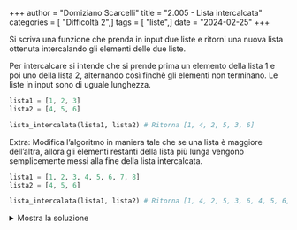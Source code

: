 +++
author = "Domiziano Scarcelli"
title = "2.005 - Lista intercalcata"
categories = [ "Difficoltà 2",]
tags = [ "liste",]
date = "2024-02-25"
+++

Si scriva una funzione che prenda in input due liste e ritorni una nuova lista ottenuta intercalando gli elementi delle due liste. 

Per intercalcare si intende che si prende prima un elemento della lista 1 e poi uno della lista 2, alternando così finchè gli elementi non terminano. Le liste in input sono di uguale lunghezza.

```python
lista1 = [1, 2, 3]
lista2 = [4, 5, 6]

lista_intercalata(lista1, lista2) # Ritorna [1, 4, 2, 5, 3, 6]
```

Extra: Modifica l’algoritmo in maniera tale che se una lista è maggiore dell’altra, allora gli elementi restanti della lista più lunga vengono semplicemente messi alla fine della lista intercalcata.

```python
lista1 = [1, 2, 3, 4, 5, 6, 7, 8]
lista2 = [4, 5, 6]

lista_intercalata(lista1, lista2) # Ritorna [1, 4, 2, 5, 3, 6, 4, 5, 6, 7, 8]
```

<details>
<summary>Mostra la soluzione</summary>

```python
#Soluzione: Alessio Lucciola
def lista_intercalata(list1, list2):
    final_list = []
    for i in range(min(len(list1), len(list2))):
        final_list.append(list1[i])
        final_list.append(list2[i])
    return final_list

def lista_intercalata_extra(list1, list2):
    final_list = lista_intercalata(list1, list2)
    if (len(list1) > len(list2)):
        final_list.extend(list1[len(list2):])
    else:
        final_list.extend(list2[len(list1):])

    return final_list
```

</details>

